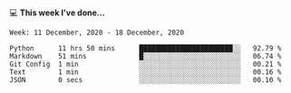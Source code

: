 💻 **This week I've done...**

<!--START_SECTION:waka-->
```text
Week: 11 December, 2020 - 18 December, 2020

Python      11 hrs 50 mins      ███████████████████████░░   92.79 % 
Markdown    51 mins             █░░░░░░░░░░░░░░░░░░░░░░░░   06.74 % 
Git Config  1 min               ░░░░░░░░░░░░░░░░░░░░░░░░░   00.21 % 
Text        1 min               ░░░░░░░░░░░░░░░░░░░░░░░░░   00.16 % 
JSON        0 secs              ░░░░░░░░░░░░░░░░░░░░░░░░░   00.10 %
```
<!--END_SECTION:waka-->
